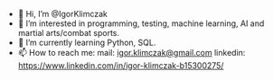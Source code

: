 - 👋 Hi, I’m @IgorKlimczak
- 👀 I’m interested in programming, testing, machine learning, AI and martial arts/combat sports. 
- 🌱 I’m currently learning Python, SQL. 
- 📫 How to reach me: 
mail: igor.klimczak@gmail.com
linkedin: https://www.linkedin.com/in/igor-klimczak-b15300275/

<!---
IgorKlimczak/IgorKlimczak is a ✨ special ✨ repository because its `README.md` (this file) appears on your GitHub profile.
You can click the Preview link to take a look at your changes.
--->
